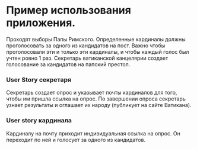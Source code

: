 # Пример использования приложения.
Проходят выборы Папы Римского. Определенные кардиналы должны проголосовать за одного из кандидатов на пост. Важно чтобы проголосовали эти и только эти кардиналы, и чтобы каждый голос был учтен ровно 1 раз. Секретарь ватиканской канцелярии создает голосование за кандидатов на папский престол.

### User Story секретаря
Секретарь создает опрос и указывает почты кардиналов для того, чтобы им пришла ссылка на опрос.
По завершении опроса секретарь узнает результаты и оглашает их народу (публикует на сайте Ватикана).

### User story кардинала
Кардиналу на почту приходит индивидуальная ссылка на опрос.
Он переходит по ней и голосует за одного из кандидатов.
